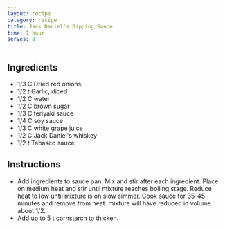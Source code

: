 ```yaml
---
layout: recipe
category: recipe
title: Jack Daniel's Dipping Sauce
time: 1 hour
serves: 8
---
```


## Ingredients

- 1/3 C Dried red onions
- 1/2 t Garlic, diced
- 1/2 C water
- 1/2 C brown sugar
- 1/3 C teriyaki sauce
- 1/4 C soy sauce
- 1/3 C white grape juice
- 1/2 C Jack Daniel's whiskey
- 1/2 t Tabasco sauce

## Instructions

- Add ingredients to sauce pan. Mix and stir after each ingredient. Place on medium heat and stir until mixture reaches boiling stage. Reduce heat to low until mixture is on slow simmer. Cook sauce for 35-45 minutes and remove from heat. mixture will have reduced in volume about 1/2.
- Add up to 5 t cornstarch to thicken.
